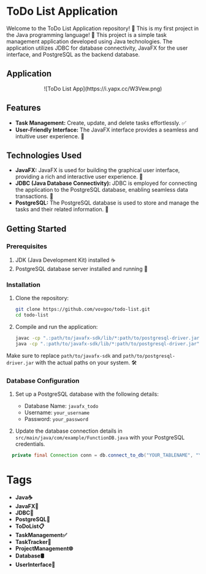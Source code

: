 # ToDo List Application

Welcome to the ToDo List Application repository! 🚀 This is my first project in the Java programming language! 🎉 This project is a simple task management application developed using Java technologies. The application utilizes JDBC for database connectivity, JavaFX for the user interface, and PostgreSQL as the backend database.

## Application
<div style="text-align:center;">
    ![ToDo List App](https://i.yapx.cc/W3Vew.png)
</div>

## Features
- **Task Management:** Create, update, and delete tasks effortlessly. ✅
- **User-Friendly Interface:** The JavaFX interface provides a seamless and intuitive user experience. 🌈

## Technologies Used
- **JavaFX:** JavaFX is used for building the graphical user interface, providing a rich and interactive user experience. 🎨
- **JDBC (Java Database Connectivity):** JDBC is employed for connecting the application to the PostgreSQL database, enabling seamless data transactions. 🔄
- **PostgreSQL:** The PostgreSQL database is used to store and manage the tasks and their related information. 🐘

## Getting Started

### Prerequisites
1. JDK (Java Development Kit) installed ☕
2. PostgreSQL database server installed and running 🚀

### Installation
1. Clone the repository:
    ```bash
    git clone https://github.com/vovgoo/todo-list.git
    cd todo-list
    ```

2. Compile and run the application:
    ```bash
    javac -cp ".:path/to/javafx-sdk/lib/*:path/to/postgresql-driver.jar" src/main/java/com/example/todo/Main.java
    java -cp ".:path/to/javafx-sdk/lib/*:path/to/postgresql-driver.jar" src/main/java/com/example/todo/Main
    ```

Make sure to replace `path/to/javafx-sdk` and `path/to/postgresql-driver.jar` with the actual paths on your system. 🛠️

### Database Configuration
1. Set up a PostgreSQL database with the following details:
   - Database Name: `javafx_todo`
   - Username: `your_username`
   - Password: `your_password`

2. Update the database connection details in `src/main/java/com/example/FunctionDB.java` with your PostgreSQL credentials.

```java
  private final Connection conn = db.connect_to_db("YOUR_TABLENAME", "YOUR_USERNAME", "YOUR_PASSWORD");
```

# Tags
- **Java☕**
- **JavaFX🎨**
- **JDBC🔄**
- **PostgreSQL🐘**
- **ToDoList📋**
- **TaskManagement✅**
- **TaskTracker🚀**
- **ProjectManagement🌐**
- **Database🛢️**
- **UserInterface🌈**
